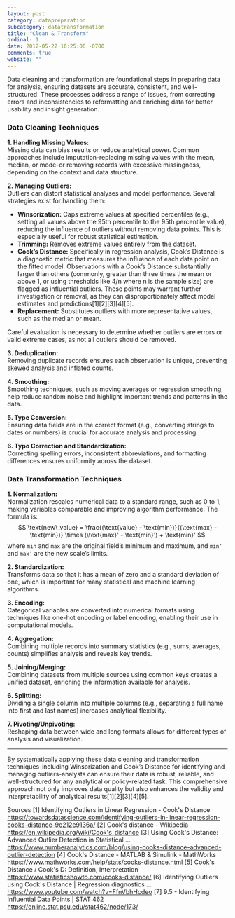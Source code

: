 ```yaml
---
layout: post
category: datapreparation
subcategory: datatransformation
title: "Clean & Transform"
ordinal: 1
date: 2012-05-22 16:25:06 -0700
comments: true
website: ""
---
```


Data cleaning and transformation are foundational steps in preparing data for analysis, ensuring datasets are accurate, consistent, and well-structured. These processes address a range of issues, from correcting errors and inconsistencies to reformatting and enriching data for better usability and insight generation.

### Data Cleaning Techniques

**1. Handling Missing Values:**  
Missing data can bias results or reduce analytical power. Common approaches include imputation-replacing missing values with the mean, median, or mode-or removing records with excessive missingness, depending on the context and data structure.

**2. Managing Outliers:**  
Outliers can distort statistical analyses and model performance. Several strategies exist for handling them:
- **Winsorization:** Caps extreme values at specified percentiles (e.g., setting all values above the 95th percentile to the 95th percentile value), reducing the influence of outliers without removing data points. This is especially useful for robust statistical estimation.
- **Trimming:** Removes extreme values entirely from the dataset.
- **Cook’s Distance:** Specifically in regression analysis, Cook’s Distance is a diagnostic metric that measures the influence of each data point on the fitted model. Observations with a Cook’s Distance substantially larger than others (commonly, greater than three times the mean or above 1, or using thresholds like 4/n where n is the sample size) are flagged as influential outliers. These points may warrant further investigation or removal, as they can disproportionately affect model estimates and predictions[1][2][3][4][5].
- **Replacement:** Substitutes outliers with more representative values, such as the median or mean.

Careful evaluation is necessary to determine whether outliers are errors or valid extreme cases, as not all outliers should be removed.

**3. Deduplication:**  
Removing duplicate records ensures each observation is unique, preventing skewed analysis and inflated counts.

**4. Smoothing:**  
Smoothing techniques, such as moving averages or regression smoothing, help reduce random noise and highlight important trends and patterns in the data.

**5. Type Conversion:**  
Ensuring data fields are in the correct format (e.g., converting strings to dates or numbers) is crucial for accurate analysis and processing.

**6. Typo Correction and Standardization:**  
Correcting spelling errors, inconsistent abbreviations, and formatting differences ensures uniformity across the dataset.

### Data Transformation Techniques

**1. Normalization:**  
Normalization rescales numerical data to a standard range, such as 0 to 1, making variables comparable and improving algorithm performance. The formula is:
$$
\text{new\_value} = \frac{(\text{value} - \text{min})}{(\text{max} - \text{min})} \times (\text{max}' - \text{min}') + \text{min}'
$$
where `min` and `max` are the original field’s minimum and maximum, and `min’` and `max’` are the new scale’s limits.

**2. Standardization:**  
Transforms data so that it has a mean of zero and a standard deviation of one, which is important for many statistical and machine learning algorithms.

**3. Encoding:**  
Categorical variables are converted into numerical formats using techniques like one-hot encoding or label encoding, enabling their use in computational models.

**4. Aggregation:**  
Combining multiple records into summary statistics (e.g., sums, averages, counts) simplifies analysis and reveals key trends.

**5. Joining/Merging:**  
Combining datasets from multiple sources using common keys creates a unified dataset, enriching the information available for analysis.

**6. Splitting:**  
Dividing a single column into multiple columns (e.g., separating a full name into first and last names) increases analytical flexibility.

**7. Pivoting/Unpivoting:**  
Reshaping data between wide and long formats allows for different types of analysis and visualization.

---

By systematically applying these data cleaning and transformation techniques-including Winsorization and Cook’s Distance for identifying and managing outliers-analysts can ensure their data is robust, reliable, and well-structured for any analytical or policy-related task. This comprehensive approach not only improves data quality but also enhances the validity and interpretability of analytical results[1][2][3][4][5].

Sources
[1] Identifying Outliers in Linear Regression - Cook's Distance https://towardsdatascience.com/identifying-outliers-in-linear-regression-cooks-distance-9e212e9136a/
[2] Cook's distance - Wikipedia https://en.wikipedia.org/wiki/Cook's_distance
[3] Using Cook's Distance: Advanced Outlier Detection in Statistical ... https://www.numberanalytics.com/blog/using-cooks-distance-advanced-outlier-detection
[4] Cook's Distance - MATLAB & Simulink - MathWorks https://www.mathworks.com/help/stats/cooks-distance.html
[5] Cook's Distance / Cook's D: Definition, Interpretation https://www.statisticshowto.com/cooks-distance/
[6] Identifying Outliers using Cook's Distance | Regression diagnostics ... https://www.youtube.com/watch?v=FfnVbhHcdeo
[7] 9.5 - Identifying Influential Data Points | STAT 462 https://online.stat.psu.edu/stat462/node/173/

